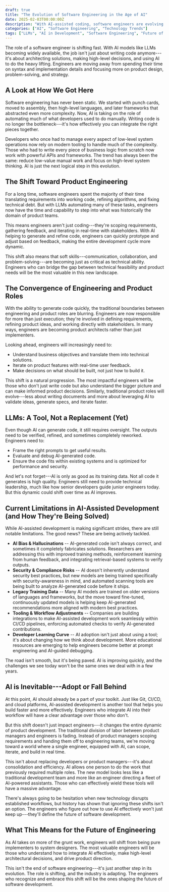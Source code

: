 ```yaml
---
draft: true
title: "The Evolution of Software Engineering in the Age of AI"
date: 2025-02-03T00:00:00Z
description: "With AI-assisted coding, software engineers are evolving into product engineers and architects, focusing on system design, stakeholder collaboration, and leveraging LLMs for rapid iteration."
categories: ["AI", "Software Engineering", "Technology Trends"]
tags: ["LLMs", "AI in Development", "Software Engineering", "Future of Work"]
---
```


The role of a software engineer is shifting fast. With AI models like LLMs becoming widely available, the job isn't just about writing code anymore---it's about architecting solutions, making high-level decisions, and using AI to do the heavy lifting. Engineers are moving away from spending their time on syntax and implementation details and focusing more on product design, problem-solving, and strategy.

## A Look at How We Got Here

Software engineering has never been static. We started with punch cards, moved to assembly, then high-level languages, and later frameworks that abstracted even more complexity. Now, AI is taking on the role of automating much of what developers used to do manually. Writing code is no longer the bottleneck---it's how effectively you can integrate the right pieces together.

Developers who once had to manage every aspect of low-level system operations now rely on modern tooling to handle much of the complexity. Those who had to write every piece of business logic from scratch now work with powerful APIs and frameworks. The trend has always been the same: reduce low-value manual work and focus on high-level system thinking. AI is just the next logical step in this evolution.

## The Shift Toward Product Engineering

For a long time, software engineers spent the majority of their time translating requirements into working code, refining algorithms, and fixing technical debt. But with LLMs automating many of these tasks, engineers now have the time and capability to step into what was historically the domain of product teams.

This means engineers aren't just coding---they're scoping requirements, gathering feedback, and iterating in real-time with stakeholders. With AI helping to generate and refine code, engineers can quickly prototype and adjust based on feedback, making the entire development cycle more dynamic.

This shift also means that soft skills---communication, collaboration, and problem-solving---are becoming just as critical as technical ability. Engineers who can bridge the gap between technical feasibility and product needs will be the most valuable in this new landscape.

## The Convergence of Engineering and Product Roles

With the ability to generate code quickly, the traditional boundaries between engineering and product roles are blurring. Engineers are now responsible for more than just execution; they're involved in defining requirements, refining product ideas, and working directly with stakeholders. In many ways, engineers are becoming product architects rather than just implementers.

Looking ahead, engineers will increasingly need to:

- Understand business objectives and translate them into technical solutions.
- Iterate on product features with real-time user feedback.
- Make decisions on what should be built, not just how to build it.

This shift is a natural progression. The most impactful engineers will be those who don't just write code but also understand the bigger picture and can make informed product decisions. Similarly, traditional product roles will evolve---less about writing documents and more about leveraging AI to validate ideas, generate specs, and iterate faster.

## LLMs: A Tool, Not a Replacement (Yet)

Even though AI can generate code, it still requires oversight. The outputs need to be verified, refined, and sometimes completely reworked. Engineers need to:

- Frame the right prompts to get useful results.
- Evaluate and debug AI-generated code.
- Ensure the code fits within existing systems and is optimized for performance and security.

And let's not forget---AI is only as good as its training data. Not all code it generates is high quality. Engineers still need to provide technical leadership, much like how senior developers guide junior engineers today. But this dynamic could shift over time as AI improves.

## Current Limitations in AI-Assisted Development (and How They're Being Solved)

While AI-assisted development is making significant strides, there are still notable limitations. The good news? These are being actively tackled.

- **AI Bias & Hallucinations** -- AI-generated code isn't always correct, and sometimes it completely fabricates solutions. Researchers are addressing this with improved training methods, reinforcement learning from human feedback, and integrating retrieval-based systems to verify outputs.
- **Security & Compliance Risks** -- AI doesn't inherently understand security best practices, but new models are being trained specifically with security-awareness in mind, and automated scanning tools are being built to analyze AI-generated code before it ships.
- **Legacy Training Data** -- Many AI models are trained on older versions of languages and frameworks, but the move toward fine-tuned, continuously updated models is helping keep AI-generated recommendations more aligned with modern best practices.
- **Tooling & Workflow Adjustments** -- Companies are building integrations to make AI-assisted development work seamlessly within CI/CD pipelines, enforcing automated checks to verify AI-generated contributions.
- **Developer Learning Curve** -- AI adoption isn't just about using a tool; it's about changing how we think about development. More educational resources are emerging to help engineers become better at prompt engineering and AI-guided debugging.

The road isn't smooth, but it's being paved. AI is improving quickly, and the challenges we see today won't be the same ones we deal with in a few years.

## AI is Inevitable---Adopt or Fall Behind

At this point, AI should already be a part of your toolkit. Just like Git, CI/CD, and cloud platforms, AI-assisted development is another tool that helps you build faster and more effectively. Engineers who integrate AI into their workflow will have a clear advantage over those who don't.

But this shift doesn't just impact engineers---it changes the entire dynamic of product development. The traditional division of labor between product managers and engineers is fading. Instead of product managers scoping requirements and handing them off to engineering teams, we're moving toward a world where a single engineer, equipped with AI, can scope, iterate, and build in real time.

This isn't about replacing developers or product managers---it's about consolidation and efficiency. AI allows one person to do the work that previously required multiple roles. The new model looks less like a traditional development team and more like an engineer directing a fleet of AI-powered assistants. Those who can effectively wield these tools will have a massive advantage.

There's always going to be hesitation when new technology disrupts established workflows, but history has shown that ignoring these shifts isn't an option. The engineers who figure out how to use AI effectively won't just keep up---they'll define the future of software development.

## What This Means for the Future of Engineering

As AI takes on more of the grunt work, engineers will shift from being pure implementers to system designers. The most valuable engineers will be those who understand how to integrate AI effectively, make high-level architectural decisions, and drive product direction.

This isn't the end of software engineering---it's just another step in its evolution. The role is shifting, and the industry is adapting. The engineers who recognize and embrace this shift will be the ones shaping the future of software development.
